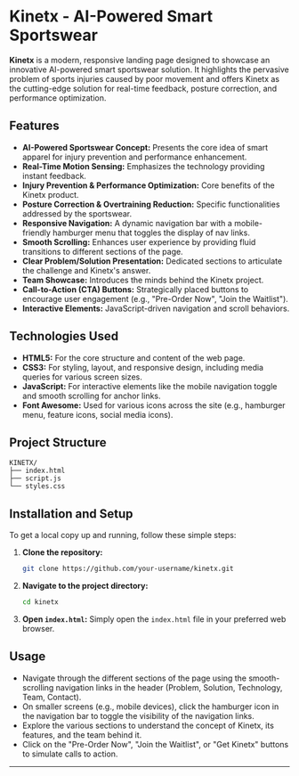 # Kinetx - AI-Powered Smart Sportswear

**Kinetx** is a modern, responsive landing page designed to showcase an innovative AI-powered smart sportswear solution. It highlights the pervasive problem of sports injuries caused by poor movement and offers Kinetx as the cutting-edge solution for real-time feedback, posture correction, and performance optimization.

## Features

- **AI-Powered Sportswear Concept:** Presents the core idea of smart apparel for injury prevention and performance enhancement.
- **Real-Time Motion Sensing:** Emphasizes the technology providing instant feedback.
- **Injury Prevention & Performance Optimization:** Core benefits of the Kinetx product.
- **Posture Correction & Overtraining Reduction:** Specific functionalities addressed by the sportswear.
- **Responsive Navigation:** A dynamic navigation bar with a mobile-friendly hamburger menu that toggles the display of nav links.
- **Smooth Scrolling:** Enhances user experience by providing fluid transitions to different sections of the page.
- **Clear Problem/Solution Presentation:** Dedicated sections to articulate the challenge and Kinetx's answer.
- **Team Showcase:** Introduces the minds behind the Kinetx project.
- **Call-to-Action (CTA) Buttons:** Strategically placed buttons to encourage user engagement (e.g., "Pre-Order Now", "Join the Waitlist").
- **Interactive Elements:** JavaScript-driven navigation and scroll behaviors.

## Technologies Used

- **HTML5:** For the core structure and content of the web page.
- **CSS3:** For styling, layout, and responsive design, including media queries for various screen sizes.
- **JavaScript:** For interactive elements like the mobile navigation toggle and smooth scrolling for anchor links.
- **Font Awesome:** Used for various icons across the site (e.g., hamburger menu, feature icons, social media icons).

## Project Structure

```
KINETX/
├── index.html
├── script.js
└── styles.css
```

## Installation and Setup

To get a local copy up and running, follow these simple steps:

1. **Clone the repository:**
   ```bash
   git clone https://github.com/your-username/kinetx.git
   ```

2. **Navigate to the project directory:**
   ```bash
   cd kinetx
   ```

3. **Open `index.html`:**
   Simply open the `index.html` file in your preferred web browser.

## Usage

- Navigate through the different sections of the page using the smooth-scrolling navigation links in the header (Problem, Solution, Technology, Team, Contact).
- On smaller screens (e.g., mobile devices), click the hamburger icon in the navigation bar to toggle the visibility of the navigation links.
- Explore the various sections to understand the concept of Kinetx, its features, and the team behind it.
- Click on the "Pre-Order Now", "Join the Waitlist", or "Get Kinetx" buttons to simulate calls to action.

---
